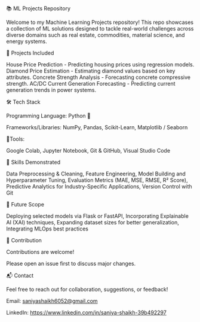 📚 ML Projects Repository

Welcome to my Machine Learning Projects repository!
This repo showcases a collection of ML solutions designed to tackle real-world challenges across diverse domains such as real estate, commodities, material science, and energy systems.

🚀 Projects Included

House Price Prediction - Predicting housing prices using regression models.
Diamond Price Estimation - Estimating diamond values based on key attributes.
Concrete Strength Analysis - Forecasting concrete compressive strength.
AC/DC Current Generation Forecasting - Predicting current generation trends in power systems.

🛠️ Tech Stack

Programming Language: Python 🐍

Frameworks/Libraries: NumPy, Pandas, Scikit-Learn, Matplotlib / Seaborn

🔨Tools:

Google Colab,
 Jupyter Notebook,
 Git & GitHub,
 Visual Studio Code

🧠 Skills Demonstrated

Data Preprocessing & Cleaning,
 Feature Engineering,
 Model Building and Hyperparameter Tuning,
 Evaluation Metrics (MAE, MSE, RMSE, R² Score),
 Predictive Analytics for Industry-Specific Applications,
 Version Control with Git

🌟 Future Scope

Deploying selected models via Flask or FastAPI,
 Incorporating Explainable AI (XAI) techniques,
 Expanding dataset sizes for better generalization,
 Integrating MLOps best practices

🤝 Contribution

Contributions are welcome!

Please open an issue first to discuss major changes.

📬 Contact

Feel free to reach out for collaboration, suggestions, or feedback!

Email: saniyashaikh6052@gmail.com

LinkedIn: https://www.linkedin.com/in/saniya-shaikh-39b492297
